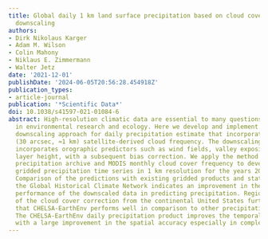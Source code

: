 ```yaml
---
title: Global daily 1 km land surface precipitation based on cloud cover-informed
  downscaling
authors:
- Dirk Nikolaus Karger
- Adam M. Wilson
- Colin Mahony
- Niklaus E. Zimmermann
- Walter Jetz
date: '2021-12-01'
publishDate: '2024-06-05T20:56:28.454918Z'
publication_types:
- article-journal
publication: '*Scientific Data*'
doi: 10.1038/s41597-021-01084-6
abstract: High-resolution climatic data are essential to many questions and applications
  in environmental research and ecology. Here we develop and implement a new semi-mechanistic
  downscaling approach for daily precipitation estimate that incorporates high resolution
  (30 arcsec, ≈1 km) satellite-derived cloud frequency. The downscaling algorithm
  incorporates orographic predictors such as wind fields, valley exposition, and boundary
  layer height, with a subsequent bias correction. We apply the method to the ERA5
  precipitation archive and MODIS monthly cloud cover frequency to develop a daily
  gridded precipitation time series in 1 km resolution for the years 2003 onward.
  Comparison of the predictions with existing gridded products and station data from
  the Global Historical Climate Network indicates an improvement in the spatio-temporal
  performance of the downscaled data in predicting precipitation. Regional scrutiny
  of the cloud cover correction from the continental United States further indicates
  that CHELSA-EarthEnv performs well in comparison to other precipitation products.
  The CHELSA-EarthEnv daily precipitation product improves the temporal accuracy compared
  with a large improvement in the spatial accuracy especially in complex terrain.
---
```

